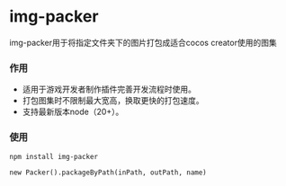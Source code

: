 # **img-packer**

img-packer用于将指定文件夹下的图片打包成适合cocos creator使用的图集

### 作用

* 适用于游戏开发者制作插件完善开发流程时使用。
* 打包图集时不限制最大宽高，换取更快的打包速度。
* 支持最新版本node（20+）。

### 使用

```
npm install img-packer
```

```
new Packer().packageByPath(inPath, outPath, name)
```
